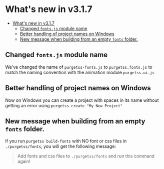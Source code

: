 # What's new in v3.1.7

- [What's new in v3.1.7](#whats-new-in-v317)
  - [Changed `fonts.js` module name](#changed-fontsjs-module-name)
  - [Better handling of project names on Windows](#better-handling-of-project-names-on-windows)
  - [New message when building from an empty `fonts` folder.](#new-message-when-building-from-an-empty-fonts-folder)

## Changed `fonts.js` module name
We've changed the name of `purgetss-fonts.js`  to `purgetss.fonts.js` to match the naming convention with the animation module `purgetss.ui.js`

## Better handling of project names on Windows
Now on Windows you can create a project with spaces in its name without getting an error using `purgetss create "My New Project"`

## New message when building from an empty `fonts` folder.
If you run `purgetss build-fonts` with NO font or css files in `./purgetss/fonts`, you will get the following message:

> Add fonts and css files to `./purgetss/fonts` and run this command again!
